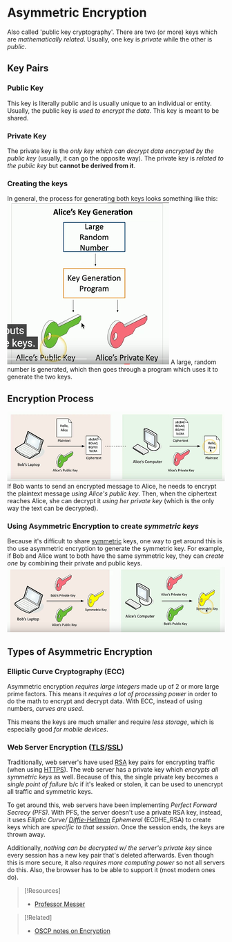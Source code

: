 
# Asymmetric Encryption
Also called 'public key cryptography'. There are two (or more) keys which are *mathematically related*. Usually, one key is *private* while the other is *public*.
## Key Pairs
### Public Key
This key is literally public and is usually unique to an individual or entity. Usually, the public key is *used to encrypt the data*. This key is meant to be shared.
### Private Key
The private key is the *only key which can decrypt data encrypted by the public key* (usually, it can go the opposite way). The private key is *related to the public key* but **cannot be derived from it**.
### Creating the keys
In general, the process for generating both keys looks something like this:
![]()![](../../computers-pics/assymetric-encryption-1.png.png)
A large, random number is generated, which then goes through a program which uses it to generate the two keys.
## Encryption Process
![](../../computers-pics/asymmetric-encryption-2.png)If Bob wants to send an encrypted message to Alice, he needs to encrypt the plaintext message *using Alice's public key*. Then, when the ciphertext reaches Alice, she can decrypt it *using her private key* (which is the only way the text can be decrypted).
### Using Asymmetric Encryption to create *symmetric keys*
Because it's difficult to share [symmetric](symmetric-encryption.md) keys, one way to get around this is tho use asymmetric encryption to generate the symmetric key. For example, if Bob and Alice want to both have the same symmetric key, they can *create one* by combining their private and public keys.
![](../../computers-pics/asymmetric-encryption-3.png)
## Types of Asymmetric Encryption
### Elliptic Curve Cryptography (ECC)
Asymmetric encryption *requires large integers* made up of 2 or more large prime factors. This means it *requires a lot of processing power* in order to do the math to encrypt and decrypt data. With ECC, instead of using numbers, *curves are used*.

This means the keys are much smaller and require *less storage*, which is especially good *for mobile devices*.
### Web Server Encryption ([TLS](../../../networking/protocols/TLS.md)/[SSL](../../../networking/protocols/SSL.md))
Traditionally, web server's have used [RSA](RSA.md) key pairs for encrypting traffic (when using [HTTPS](../../../www/HTTPS.md)). The web server has a private key which *encrypts all symmetric keys* as well. Because of this, the single private key becomes a *single point of failure* b/c if it's leaked or stolen, it can be used to unencrypt all traffic and symmetric keys.

To get around this, web servers have been implementing *Perfect Forward Secrecy (PFS)*. With PFS, the server doesn't use a private RSA key, instead, it uses *Elliptic Curve/  [Diffie-Hellman](diffie-hellman.md) Ephemeral* (ECDHE_RSA) to create keys which are *specific to that session*. Once the session ends, the keys are thrown away.

Additionally, *nothing can be decrypted w/ the server's private key* since every session has a new key pair that's deleted afterwards. Even though this is more secure, it also *requires more computing power* so not all servers do this. Also, the browser has to be able to support it (most modern ones do).

> [!Resources]
> - [Professor Messer](https://www.youtube.com/watch?v=h-9QKN4a7Oo&list=PLG49S3nxzAnkL2ulFS3132mOVKuzzBxA8&index=94)

> [!Related]
> - [OSCP notes on Encryption](../../../OSCP/password-attacks/README.md)